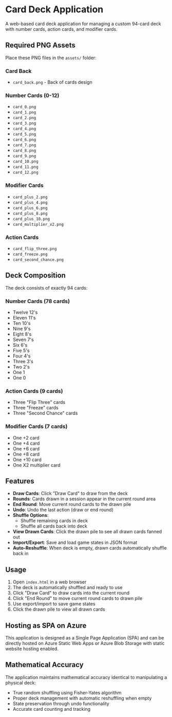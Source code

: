 # Card Deck Application

A web-based card deck application for managing a custom 94-card deck with number cards, action cards, and modifier cards.

## Required PNG Assets

Place these PNG files in the `assets/` folder:

### Card Back
- `card_back.png` - Back of cards design

### Number Cards (0-12)
- `card_0.png`
- `card_1.png`
- `card_2.png`
- `card_3.png`
- `card_4.png`
- `card_5.png`
- `card_6.png`
- `card_7.png`
- `card_8.png`
- `card_9.png`
- `card_10.png`
- `card_11.png`
- `card_12.png`

### Modifier Cards
- `card_plus_2.png`
- `card_plus_4.png`
- `card_plus_6.png`
- `card_plus_8.png`
- `card_plus_10.png`
- `card_multiplier_x2.png`

### Action Cards
- `card_flip_three.png`
- `card_freeze.png`
- `card_second_chance.png`

## Deck Composition

The deck consists of exactly 94 cards:

### Number Cards (78 cards)
- Twelve 12's
- Eleven 11's
- Ten 10's
- Nine 9's
- Eight 8's
- Seven 7's
- Six 6's
- Five 5's
- Four 4's
- Three 3's
- Two 2's
- One 1
- One 0

### Action Cards (9 cards)
- Three "Flip Three" cards
- Three "Freeze" cards
- Three "Second Chance" cards

### Modifier Cards (7 cards)
- One +2 card
- One +4 card
- One +6 card
- One +8 card
- One +10 card
- One X2 multiplier card

## Features

- **Draw Cards**: Click "Draw Card" to draw from the deck
- **Rounds**: Cards drawn in a session appear in the current round area
- **End Round**: Move current round cards to the drawn pile
- **Undo**: Undo the last action (draw or end round)
- **Shuffle Options**:
  - Shuffle remaining cards in deck
  - Shuffle all cards back into deck
- **View Drawn Cards**: Click the drawn pile to see all drawn cards fanned out
- **Import/Export**: Save and load game states in JSON format
- **Auto-Reshuffle**: When deck is empty, drawn cards automatically shuffle back in

## Usage

1. Open `index.html` in a web browser
2. The deck is automatically shuffled and ready to use
3. Click "Draw Card" to draw cards into the current round
4. Click "End Round" to move current round cards to drawn pile
5. Use export/import to save game states
6. Click the drawn pile to view all drawn cards

## Hosting as SPA on Azure

This application is designed as a Single Page Application (SPA) and can be directly hosted on Azure Static Web Apps or Azure Blob Storage with static website hosting enabled.

## Mathematical Accuracy

The application maintains mathematical accuracy identical to manipulating a physical deck:
- True random shuffling using Fisher-Yates algorithm
- Proper deck management with automatic reshuffling when empty
- State preservation through undo functionality
- Accurate card counting and tracking
